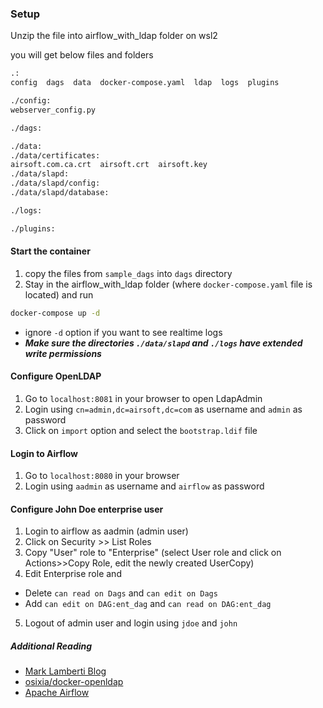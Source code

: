 ### Setup

Unzip the file into airflow_with_ldap folder on wsl2

you will get below files and folders
```bash
.:
config  dags  data  docker-compose.yaml  ldap  logs  plugins

./config:
webserver_config.py

./dags:

./data:
./data/certificates:
airsoft.com.ca.crt  airsoft.crt  airsoft.key
./data/slapd:
./data/slapd/config:
./data/slapd/database:

./logs:

./plugins:
```
#### Start the container
1. copy the files from `sample_dags` into `dags` directory
3. Stay in the airflow_with_ldap folder (where `docker-compose.yaml` file is located) and run
```bash
docker-compose up -d
```
* ignore `-d` option if you want to see realtime logs
* ***Make sure the directories `./data/slapd` and `./logs` have extended write permissions***

#### Configure OpenLDAP
1. Go to `localhost:8081` in your browser to open LdapAdmin
2. Login using `cn=admin,dc=airsoft,dc=com` as username and `admin` as password
3. Click on `import` option and select the `bootstrap.ldif` file

#### Login to Airflow
1. Go to `localhost:8080` in your browser
2. Login using `aadmin` as username and `airflow` as password

#### Configure John Doe enterprise user
1. Login to airflow as aadmin (admin user)
2. Click on Security >> List Roles
3. Copy "User" role to "Enterprise" (select User role and click on Actions>>Copy Role, edit the newly created UserCopy)
4. Edit Enterprise role and 
  - Delete `can read on Dags` and `can edit on Dags`
  - Add `can edit on DAG:ent_dag` and `can read on DAG:ent_dag`
5. Logout of admin user and login using `jdoe` and `john`

##### Additional Reading
- [Mark Lamberti Blog](https://www.notion.so/Airflow-with-LDAP-in-10-mins-cbcbe5690d3648f48ee7e8ca45cb755f#26bcef44783e40efa49aa2aca5b45716)
- [osixia/docker-openldap](https://github.com/osixia/docker-openldap)
- [Apache Airflow](https://airflow.apache.org/docs/apache-airflow/stable/start/docker.html)
